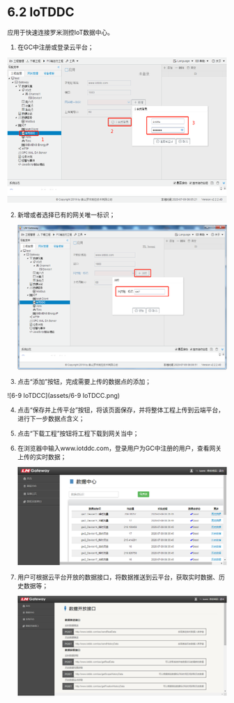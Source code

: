 # 6.2 IoTDDC

应用于快速连接罗米测控IoT数据中心。 

1. 在GC中注册或登录云平台；

![注册或登录](assets/注册或登录.png)

2. 新增或者选择已有的网关唯一标识；

   ![网关唯一标识](assets/网关唯一标识.png)

3. 点击“添加”按钮，完成需要上传的数据点的添加；

![6-9 IoTDCC](assets/6-9 IoTDCC.png)

4. 点击“保存并上传平台”按钮，将该页面保存，并将整体工程上传到云端平台，进行下一步数据点含义；

5. 点击“下载工程”按钮将工程下载到网关当中；

6. 在浏览器中输入www.iotddc.com，登录用户为GC中注册的用户，查看网关上传的实时数据；

   ![6-9 IoTDCC](assets/iot数据中心.png)



7. 用户可根据云平台开放的数据接口，将数据推送到云平台，获取实时数据、历史数据等；

   ![6-9 IoTDCC](assets/iotddc数据开放接口.png)